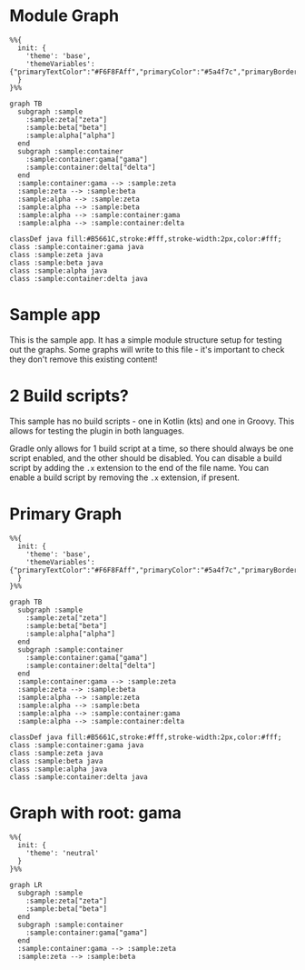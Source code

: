 # Module Graph

```mermaid
%%{
  init: {
    'theme': 'base',
    'themeVariables': {"primaryTextColor":"#F6F8FAff","primaryColor":"#5a4f7c","primaryBorderColor":"#5a4f7c","tertiaryColor":"#40375c","lineColor":"#f5a623","fontSize":"12px"}
  }
}%%

graph TB
  subgraph :sample
    :sample:zeta["zeta"]
    :sample:beta["beta"]
    :sample:alpha["alpha"]
  end
  subgraph :sample:container
    :sample:container:gama["gama"]
    :sample:container:delta["delta"]
  end
  :sample:container:gama --> :sample:zeta
  :sample:zeta --> :sample:beta
  :sample:alpha --> :sample:zeta
  :sample:alpha --> :sample:beta
  :sample:alpha --> :sample:container:gama
  :sample:alpha --> :sample:container:delta

classDef java fill:#B5661C,stroke:#fff,stroke-width:2px,color:#fff;
class :sample:container:gama java
class :sample:zeta java
class :sample:beta java
class :sample:alpha java
class :sample:container:delta java

```
# Sample app

This is the sample app.
It has a simple module structure setup for testing out the graphs.
Some graphs will write to this file -
it's important to check they don't remove this existing content!

# 2 Build scripts?

This sample has no build scripts - one in Kotlin (kts) and one in Groovy.
This allows for testing the plugin in both languages.

Gradle only allows for 1 build script at a time,
so there should always be one script enabled, and the other should be disabled.
You can disable a build script by adding the `.x` extension to the end of the file name.
You can enable a build script by removing the `.x` extension, if present.

# Primary Graph

```mermaid
%%{
  init: {
    'theme': 'base',
    'themeVariables': {"primaryTextColor":"#F6F8FAff","primaryColor":"#5a4f7c","primaryBorderColor":"#5a4f7c","tertiaryColor":"#40375c","lineColor":"#f5a623","fontSize":"12px"}
  }
}%%

graph TB
  subgraph :sample
    :sample:zeta["zeta"]
    :sample:beta["beta"]
    :sample:alpha["alpha"]
  end
  subgraph :sample:container
    :sample:container:gama["gama"]
    :sample:container:delta["delta"]
  end
  :sample:container:gama --> :sample:zeta
  :sample:zeta --> :sample:beta
  :sample:alpha --> :sample:zeta
  :sample:alpha --> :sample:beta
  :sample:alpha --> :sample:container:gama
  :sample:alpha --> :sample:container:delta

classDef java fill:#B5661C,stroke:#fff,stroke-width:2px,color:#fff;
class :sample:container:gama java
class :sample:zeta java
class :sample:beta java
class :sample:alpha java
class :sample:container:delta java

```
# Graph with root: gama

```mermaid
%%{
  init: {
    'theme': 'neutral'
  }
}%%

graph LR
  subgraph :sample
    :sample:zeta["zeta"]
    :sample:beta["beta"]
  end
  subgraph :sample:container
    :sample:container:gama["gama"]
  end
  :sample:container:gama --> :sample:zeta
  :sample:zeta --> :sample:beta
```